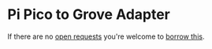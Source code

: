 # Pi Pico to Grove Adapter
If there are no [open requests](../../../../issues?q=is%3Aissue+is%3Aopen+%22Pi+Pico+to+Grove+Adapter%22+in%3Atitle) you're welcome to [borrow this](../../../../issues/new?title=Borrow+request+for+Pi+Pico+to+Grove+Adapter&body=1+piece+of+%5Bthis%5D%28..%2Fblob%2Fmain%2F.%2FHardware%2FAdapters%2FPi_Pico_to_Grove_Adapter.md%29+for+~2+weeks.).